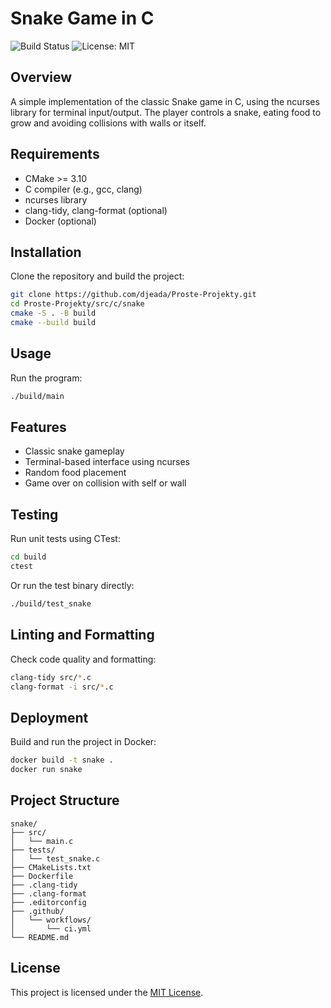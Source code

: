 # Snake Game in C

![Build Status](https://github.com/djeada/Proste-Projekty/actions/workflows/ci.yml/badge.svg)
![License: MIT](https://img.shields.io/badge/License-MIT-yellow.svg)

## Overview
A simple implementation of the classic Snake game in C, using the ncurses library for terminal input/output. The player controls a snake, eating food to grow and avoiding collisions with walls or itself.

## Requirements
- CMake >= 3.10
- C compiler (e.g., gcc, clang)
- ncurses library
- clang-tidy, clang-format (optional)
- Docker (optional)

## Installation
Clone the repository and build the project:
```sh
git clone https://github.com/djeada/Proste-Projekty.git
cd Proste-Projekty/src/c/snake
cmake -S . -B build
cmake --build build
```

## Usage
Run the program:
```sh
./build/main
```

## Features
- Classic snake gameplay
- Terminal-based interface using ncurses
- Random food placement
- Game over on collision with self or wall

## Testing
Run unit tests using CTest:
```sh
cd build
ctest
```
Or run the test binary directly:
```sh
./build/test_snake
```

## Linting and Formatting
Check code quality and formatting:
```sh
clang-tidy src/*.c
clang-format -i src/*.c
```

## Deployment
Build and run the project in Docker:
```sh
docker build -t snake .
docker run snake
```

## Project Structure
```
snake/
├── src/
│   └── main.c
├── tests/
│   └── test_snake.c
├── CMakeLists.txt
├── Dockerfile
├── .clang-tidy
├── .clang-format
├── .editorconfig
├── .github/
│   └── workflows/
│       └── ci.yml
└── README.md
```

## License
This project is licensed under the [MIT License](https://github.com/djeada/Proste-Projekty/blob/main/LICENSE).
